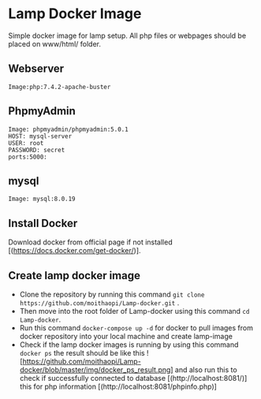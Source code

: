 # Lamp Docker Image
 Simple docker image for lamp setup.
 All php files or webpages should be placed on www/html/ folder.
## Webserver
    Image:php:7.4.2-apache-buster
## PhpmyAdmin
    Image: phpmyadmin/phpmyadmin:5.0.1
    HOST: mysql-server
    USER: root
    PASSWORD: secret
    ports:5000:

## mysql
    Image: mysql:8.0.19

## Install Docker
 Download docker from official page if not installed [(https://docs.docker.com/get-docker/)].

## Create lamp docker image
 - Clone the repository by running this command `git clone https://github.com/moithaopi/Lamp-docker.git` .
 - Then move into the root folder of Lamp-docker using this command `cd Lamp-docker`.
 - Run this command `docker-compose up -d` for docker to pull images from docker repository into your local machine and create lamp-image
 - Check if the lamp docker images is running by using this command `docker ps` the result should be like this ![https://github.com/moithaopi/Lamp-docker/blob/master/img/docker_ps_result.png] and also run this to check if successfully connected to database [(http://localhost:8081/)] this for php information [(http://localhost:8081/phpinfo.php)]


